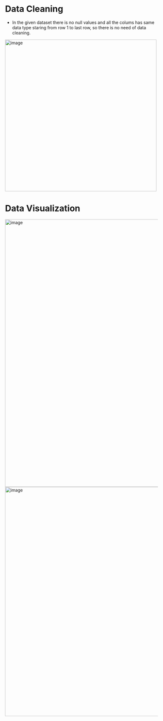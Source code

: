 # Data Cleaning 

- In the given dataset there is no null values and all the colums has same data type staring from row 1 to last row, so there is no need of data cleaning.

<img width="499" alt="image" src="https://user-images.githubusercontent.com/81625376/221759268-7cf0e111-75ac-4676-9c44-7b2eec9095fa.png">


# Data Visualization



<img width="880" alt="image" src="https://user-images.githubusercontent.com/81625376/221758886-b332b97f-2c8a-4a78-9fae-188491d8f032.png">






<img width="754" alt="image" src="https://user-images.githubusercontent.com/81625376/221759202-0a06d555-288b-45fa-8574-21821e566f14.png">
